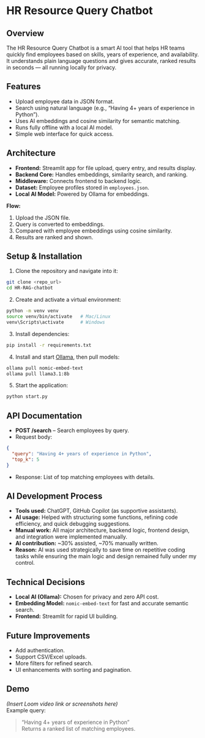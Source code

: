 # HR Resource Query Chatbot

## Overview
The HR Resource Query Chatbot is a smart AI tool that helps HR teams quickly find employees based on skills, years of experience, and availability.  
It understands plain language questions and gives accurate, ranked results in seconds — all running locally for privacy.

## Features
- Upload employee data in JSON format.
- Search using natural language (e.g., “Having 4+ years of experience in Python”).
- Uses AI embeddings and cosine similarity for semantic matching.
- Runs fully offline with a local AI model.
- Simple web interface for quick access.

## Architecture
- **Frontend:** Streamlit app for file upload, query entry, and results display.
- **Backend Core:** Handles embeddings, similarity search, and ranking.
- **Middleware:** Connects frontend to backend logic.
- **Dataset:** Employee profiles stored in `employees.json`.
- **Local AI Model:** Powered by Ollama for embeddings.

**Flow:**  
1. Upload the JSON file.  
2. Query is converted to embeddings.  
3. Compared with employee embeddings using cosine similarity.  
4. Results are ranked and shown.

## Setup & Installation
1. Clone the repository and navigate into it:
```bash
git clone <repo_url>
cd HR-RAG-chatbot
```
2. Create and activate a virtual environment:
```bash
python -m venv venv
source venv/bin/activate   # Mac/Linux
venv\Scripts\activate      # Windows
```
3. Install dependencies:
```bash
pip install -r requirements.txt
```
4. Install and start [Ollama](https://ollama.ai/), then pull models:
```bash
ollama pull nomic-embed-text
ollama pull llama3.1:8b
```
5. Start the application:
```bash
python start.py
```

## API Documentation
- **POST /search** – Search employees by query.
- Request body:
```json
{
  "query": "Having 4+ years of experience in Python",
  "top_k": 5
}
```
- Response: List of top matching employees with details.

## AI Development Process
- **Tools used:** ChatGPT, GitHub Copilot (as supportive assistants).
- **AI usage:** Helped with structuring some functions, refining code efficiency, and quick debugging suggestions.
- **Manual work:** All major architecture, backend logic, frontend design, and integration were implemented manually.
- **AI contribution:** ~30% assisted, ~70% manually written.
- **Reason:** AI was used strategically to save time on repetitive coding tasks while ensuring the main logic and design remained fully under my control.

## Technical Decisions
- **Local AI (Ollama):** Chosen for privacy and zero API cost.
- **Embedding Model:** `nomic-embed-text` for fast and accurate semantic search.
- **Frontend:** Streamlit for rapid UI building.

## Future Improvements
- Add authentication.
- Support CSV/Excel uploads.
- More filters for refined search.
- UI enhancements with sorting and pagination.

## Demo
*(Insert Loom video link or screenshots here)*  
Example query:  
> “Having 4+ years of experience in Python”  
Returns a ranked list of matching employees.
